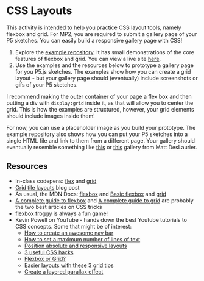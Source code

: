 # CSS Layouts

This activity is intended to help you practice CSS layout tools, namely flexbox
and grid. For MP2, you are required to submit a gallery page of your P5
sketches. You can easily build a responsive gallery page with CSS!

1. Explore the
   [example repository](https://github.com/branchwelder/portfolio-skeleton). It
   has small demonstrations of the core features of flexbox and grid. You can
   view a live site [here](https://twigg.gg/portfolio-skeleton/).
2. Use the examples and the resources below to prototype a gallery page for you
   P5.js sketches. The examples show how you can create a grid layout - but your
   gallery page should (eventually) include screenshots or gifs of your P5
   sketches.

I recommend making the outer container of your page a flex box and then putting
a div with `display:grid` inside it, as that will allow you to center the grid.
This is how the examples are structured, however, your grid elements should
include images inside them!

For now, you can use a placeholder image as you build your prototype. The
example repository also shows how you can put your P5 sketches into a single
HTML file and link to them from a different page. Your gallery should eventually
resemble something like [this](https://p5-demos.glitch.me/) or
[this](https://tone-demos.glitch.me/) gallery from Matt DesLaurier.

## Resources

- In-class codepens:
  [flex](https://codepen.io/branchwelder/pen/QWBrXZq?editors=1100) and
  [grid](https://codepen.io/branchwelder/pen/XWBqLQo?editors=1100)
- [Grid tile layouts](https://mastery.games/post/tile-layouts/) blog post
- As usual, the MDN Docs:
  [flexbox](https://developer.mozilla.org/en-US/docs/Learn/CSS/CSS_layout/Flexbox)
  and
  [Basic flexbox](https://developer.mozilla.org/en-US/docs/Web/CSS/CSS_Flexible_Box_Layout/Basic_Concepts_of_Flexbox)
  and [grid](https://developer.mozilla.org/en-US/docs/Web/CSS/grid)
- [A complete guide to flexbox](https://css-tricks.com/snippets/css/a-guide-to-flexbox/)
  and
  [A complete guide to grid](https://css-tricks.com/snippets/css/complete-guide-grid/)
  are probably the two best articles on CSS tricks
- [flexbox froggy](https://flexboxfroggy.com/) is always a fun game!
- Kevin Powell on YouTube - hands down the best Youtube tutorials to CSS
  concepts. Some that might be of interest:
  - [How to create an awesome nav bar](https://www.youtube.com/watch?v=FEmysQARWFU)
  - [How to set a maximum number of lines of text](https://www.youtube.com/watch?v=b6iVByCOx8A)
  - [Position absolute and responsive layouts](https://www.youtube.com/watch?v=H04P5YXVssE)
  - [3 useful CSS hacks](https://www.youtube.com/watch?v=MywezIxlp8Y)
  - [Flexbox or Grid?](https://www.youtube.com/watch?v=3elGSZSWTbM)
  - [Easier layouts with these 3 grid tips](https://www.youtube.com/watch?v=z2kuC7w9emE)
  - [Create a layered parallax effect](https://www.youtube.com/watch?v=woTqSlryQjw)
